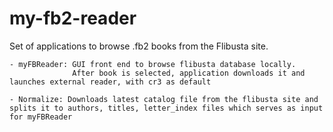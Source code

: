 # my-fb2-reader

Set of applications to browse .fb2 books from the Flibusta site.

    - myFBReader: GUI front end to browse flibusta database locally. 
                  After book is selected, application downloads it and launches external reader, with cr3 as default
                  
    - Normalize: Downloads latest catalog file from the flibusta site and splits it to authors, titles, letter_index files which serves as input for myFBReader
    

